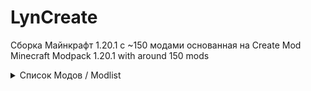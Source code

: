 # LynCreate

Сборка Майнкрафт 1.20.1 с ~150 модами основанная на Create Mod <br>
Minecraft Modpack 1.20.1 with around 150 mods <br>
<details>
<summary>Список Модов / Modlist</summary>
<ul>
	<li>Lithostitched</li>
	<li>Create: Train Perspective</li>
	<li>Tempad</li>
	<li>Rubidium</li>
	<li>Create: Copycats+</li>
	<li>Chat Heads</li>
	<li>Advancement Plaques</li>
	<li>Roughly Enough Professions</li>
	<li>Chefs Delight</li>
	<li>Terralith</li>
	<li>Create Slice &amp; Dice</li>
	<li>Journeymap</li>
	<li>Sophisticated Core</li>
	<li>ChoiceTheorem's Overhauled Village</li>
	<li>Clockwork: Create x Valkyrien Skies</li>
	<li>Create : Encased</li>
	<li>YUNG's Better End Island</li>
	<li>Create: Steam 'n' Rails</li>
	<li>YUNG's Better Ocean Monuments</li>
	<li>Create: Structures</li>
	<li>YUNG's Better Nether Fortresses</li>
	<li>No Chat Reports</li>
	<li>Create Big Cannons</li>
	<li>YUNG's Better Jungle Temples</li>
	<li>Alex's Mobs</li>
	<li>Alex's Caves</li>
	<li>More Villargers</li>
	<li>Waystones</li>
	<li>Nether's Delight</li>
	<li>Create: Power Loader</li>
	<li>CraftingTweaks</li>
	<li>Create Railways Navigator</li>
	<li>Roughly Enough Items (REI)</li>
	<li>CTOV - Chef's delight Compat</li>
	<li>Entity Texture Features</li>
	<li>Entity Model Features</li>
	<li>Mouse Tweaks</li>
	<li>CC:C Bridge</li>
	<li>BetterF3</li>
	<li>YUNG's Extras</li>
	<li>create: things and misc</li>
	<li>Sound Physics Remastered</li>
	<li>CTOV - More villagers compat</li>
	<li>End's Delight</li>
	<li>newagealexscaves</li>
	<li>Farmer's Delight</li>
	<li>YUNG's Better Strongholds</li>
	<li>Create: Central Kitchen</li>
	<li>Advanced Peripherals</li>
	<li>Resourceful Lib</li>
	<li>Resourcefulconfig</li>
	<li>Controlling</li>
	<li>YUNG's Better Witch Huts</li>
	<li>Balm</li>
	<li>Create: Factory</li>
	<li>Create Stuff &amp; Additions</li>
	<li>Create: Numismatics</li>
	<li>Create</li>
	<li>spark</li>
	<li>Chipped</li>
	<li>Memory Leak Fix</li>
	<li>Searchables</li>
	<li>Sophisticated Backpacks</li>
	<li>YUNG's Better Mineshafts</li>
	<li>Better Third Person</li>
	<li>YUNG's API</li>
	<li>Alex's Caves Delight</li>
	<li>Kotlin for Forge</li>
	<li>Create: Connected</li>
	<li>Create: The Factory Must Grow</li>
	<li>Botarium</li>
	<li>Cloth Config v10 API</li>
	<li>Create: New Age</li>
	<li>Create Enchantment Industry</li>
	<li>Create Crafts &amp; Additions</li>
	<li>Create: Framed</li>
	<li>Citadel</li>
	<li>Create: Interactive</li>
	<li>VS Eureka Mod</li>
	<li>Create Ore Excavation</li>
	<li>Simple Voice Chat</li>
	<li>Rats</li>
	<li>Create Mechanical Spawner</li>
	<li>Iceberg</li>
	<li>CTOV - Rats Compat</li>
	<li>YUNG's Better Desert Temples</li>
	<li>Valkyrien Skies 2</li>
	<li>EntityCulling</li>
	<li>Athena</li>
	<li>CTOV - Create: Structures</li>
	<li>Create: Design n' Decor</li>
	<li>Create: Interiors</li>
	<li>Architectury</li>
	<li>Traveler's Titles</li>
	<li>Create Deco Additions</li>
	<li>Create Jetpack</li>
	<li>CTOV - Farmer Delight Compat</li>
	<li>Create Mechanical Extruder</li>
	<li>Create: Bells &amp; Whistles</li>
	<li>Create Goggles</li>
	<li>ModernFix</li>
	<li>NotEnoughAnimations</li>
	<li>Create Deco</li>
	<li>Ocean's Delight</li>
	<li>Alex's Mobs EXTRA Music</li>
	<li>CC: Tweaked</li>
	<li>Create: Dreams &amp; Desires</li>
	<li>Ferrite Core</li>
	<li>CC: VS</li>
	<li>Patchouli</li>
	<li>3d-Skin-Layers</li>
	<li>Highlighter</li>
	<li>YUNG's Bridges</li>
	<li>SOL: Valheim</li>
	<li>Lootr</li>
	<li>Immersive Melodies</li>
	<li>What Are They Up To</li>
	<li>Artifacts</li>
	<li>Ping Wheel</li>
	<li>Guard Villagers</li>
	<li>Aquamirae</li>
	<li>Tips</li>
	<li>Immersive Paintings</li>
	<li>Joy of Painting</li>
	<li>Storage Delight</li>
	<li>Macaw's Fences and Walls</li>
	<li>Macaw's Furniture</li>
	<li>Macaw's Windows</li>
	<li>Macaw's Roofs</li>
	<li>YUNG's Better Dungeons</li>
	<li>Macaw's Doors</li>
	<li>Macaw's Paths and Pavings</li>
	<li>Macaw's Trapdoors</li>
	<li>Macaw's Bridges</li>
	<li>Macaw's Paintings</li>
	<li>Macaw's Lights and Lamps</li>
	<li>Macaw's Holidays</li>
	<li>CoroUtil</li>
	<li>Curios API</li>
	<li>Obscure API</li>
	<li>Bookshelf</li>
	<li>Zume</li>
	<li>Starlight (Forge)</li>
	<li>Mythic Mounts</li>
	<li>Simply Swords</li>
	<li>Towns and Towers</li>
	<li>MmmMmmMmmMmm</li>
	<li>Cristel Lib</li>
	<li>Geckolib</li>
	<li>Moonlight Lib</li>
	<li>Emojiful</li>
	<li>Enhanced Boss Bars</li>
	<li>TrashSlot</li>
	<li>SuperMartijn642's Core Lib</li>
	<li>SuperMartijn642's Config Lib</li>
	<li>Trash Cans</li>
	<li>Sleep</li>
	<li>GraveStone Mod</li>
</ul>
</details>
